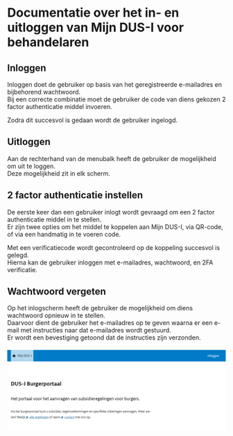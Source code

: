 # Documentatie over het in- en uitloggen van Mijn DUS-I voor behandelaren

## Inloggen

Inloggen doet de gebruiker op basis van het geregistreerde e-mailadres en bijbehorend wachtwoord.  
Bij een correcte combinatie moet de gebruiker de code van diens gekozen 2 factor authenticatie middel invoeren.  

Zodra dit succesvol is gedaan wordt de gebruiker ingelogd.

## Uitloggen

Aan de rechterhand van de menubalk heeft de gebruiker de mogelijkheid om uit te loggen.  
Deze mogelijkheid zit in elk scherm.

## 2 factor authenticatie instellen

De eerste keer dan een gebruiker inlogt wordt gevraagd om een 2 factor authenticatie middel in te stellen.  
Er zijn twee opties om het middel te koppelen aan Mijn DUS-I, via QR-code, of via een handmatig in te voeren code.  

Met een verificatiecode wordt gecontroleerd op de koppeling succesvol is gelegd.  
Hierna kan de gebruiker inloggen met e-mailadres, wachtwoord, en 2FA verificatie.

## Wachtwoord vergeten

Op het inlogscherm heeft de gebruiker de mogelijkheid om diens wachtwoord opnieuw in te stellen.  
Daarvoor dient de gebruiker het e-mailadres op te geven waarna er een e-mail met instructies naar dat e-mailadres wordt gestuurd.  
Er wordt een bevestiging getoond dat de instructies zijn verzonden.

!["Test image"](./images/test_image.png "Title test image")
